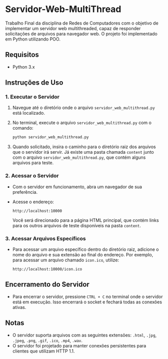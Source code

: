 # Servidor-Web-MultiThread
Trabalho Final da disciplina de Redes de Computadores com o objetivo de implementar um servidor web multithreaded, capaz de responder solicitações de arquivos para navegador web. O projeto foi implementado em Python utilizando POO.

## Requisitos

- Python 3.x

## Instruções de Uso

### 1. Executar o Servidor

1. Navegue até o diretório onde o arquivo `servidor_web_multithread.py` está localizado.
2. No terminal, execute o arquivo `servidor_web_multithread.py` com o comando:

    ```bash
    python servidor_web_multithread.py
    ```

3. Quando solicitado, insira o caminho para o diretório raiz dos arquivos que o servidor irá servir. Já existe uma pasta chamada `content` junto com o arquivo `servidor_web_multithread.py`, que contém alguns arquivos para teste.

### 2. Acessar o Servidor

- Com o servidor em funcionamento, abra um navegador de sua preferência.
- Acesse o endereço:

    ```
    http://localhost:10000
    ```

    Você será direcionado para a página HTML principal, que contém links para os outros arquivos de teste disponíveis na pasta `content`.

### 3. Acessar Arquivos Específicos

- Para acessar um arquivo específico dentro do diretório raiz, adicione o nome do arquivo e sua extensão ao final do endereço. Por exemplo, para acessar um arquivo chamado `icon.ico`, utilize:

    ```
    http://localhost:10000/icon.ico
    ```

## Encerramento do Servidor

- Para encerrar o servidor, pressione `CTRL + C` no terminal onde o servidor está em execução. Isso encerrará o socket e fechará todas as conexões ativas.

## Notas

- O servidor suporta arquivos com as seguintes extensões: `.html`, `.jpg`, `.jpeg`, `.png`, `.gif`, `.ico`, `.mp4`, `.wav`.
- O servidor foi projetado para manter conexões persistentes para clientes que utilizam HTTP 1.1.
